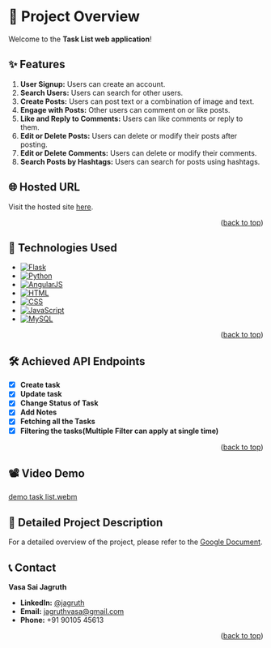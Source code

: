 <!-- GitHub User Info README -->
<a id="readme-top"></a>

# 📝 Project Overview

Welcome to the **Task List web application**!

## ✨ Features

1. **User Signup:** Users can create an account.
2. **Search Users:** Users can search for other users.
3. **Create Posts:** Users can post text or a combination of image and text.
4. **Engage with Posts:** Other users can comment on or like posts.
5. **Like and Reply to Comments:** Users can like comments or reply to them.
6. **Edit or Delete Posts:** Users can delete or modify their posts after posting.
7. **Edit or Delete Comments:** Users can delete or modify their comments.
8. **Search Posts by Hashtags:** Users can search for posts using hashtags.

## 🌐 Hosted URL

Visit the hosted site [here](https://spyne-backend-jagruthvasa.onrender.com/).

<p align="right">(<a href="#readme-top">back to top</a>)</p>


## 🚀 Technologies Used

- [![Flask](https://img.shields.io/badge/Flask-000000?style=flat&logo=flask&logoColor=white)](https://flask.palletsprojects.com/)
- [![Python](https://img.shields.io/badge/Python-3776AB?style=flat&logo=python&logoColor=white)](https://www.python.org/)
- [![AngularJS](https://img.shields.io/badge/AngularJS-E23237?style=flat&logo=angularjs&logoColor=white)](https://angularjs.org/)
- [![HTML](https://img.shields.io/badge/HTML5-E34F26?style=flat&logo=html5&logoColor=white)](https://developer.mozilla.org/en-US/docs/Web/Guide/HTML/HTML5)
- [![CSS](https://img.shields.io/badge/CSS3-1572B6?style=flat&logo=css3&logoColor=white)](https://developer.mozilla.org/en-US/docs/Web/CSS)
- [![JavaScript](https://img.shields.io/badge/JavaScript-F7DF1E?style=flat&logo=javascript&logoColor=black)](https://developer.mozilla.org/en-US/docs/Web/JavaScript)
- [![MySQL](https://img.shields.io/badge/MySQL-4479A1?style=flat&logo=mysql&logoColor=white)](https://www.mysql.com/)


<p align="right">(<a href="#readme-top">back to top</a>)</p>

## 🛠️ Achieved API Endpoints

- [x] **Create task**
- [x] **Update task**
- [x] **Change Status of Task**
- [x] **Add Notes**
- [x] **Fetching all the Tasks**
- [x] **Filtering the tasks(Multiple Filter can apply at single time)**

<p align="right">(<a href="#readme-top">back to top</a>)</p>

## 📽️ Video Demo

[demo task list.webm](https://github.com/jagruthvasa/Task-list-app-finstack-jagruth/assets/60261491/0f7fb675-4008-4055-8e2d-1fb85ddeacd5)


## 📄 Detailed Project Description

For a detailed overview of the project, please refer to the [Google Document](https://docs.google.com/document/d/1EoC0Aw8GZy-PU_Ck_HHQai9pRynQSER1FD5zpY6xePE/edit?usp=sharing).


<!-- CONTACT -->
## 📞 Contact

**Vasa Sai Jagruth**

- **LinkedIn:** [@jagruth](https://www.linkedin.com/in/jagruth/)
- **Email:** jagruthvasa@gmail.com
- **Phone:** +91 90105 45613

<p align="right">(<a href="#readme-top">back to top</a>)</p>

